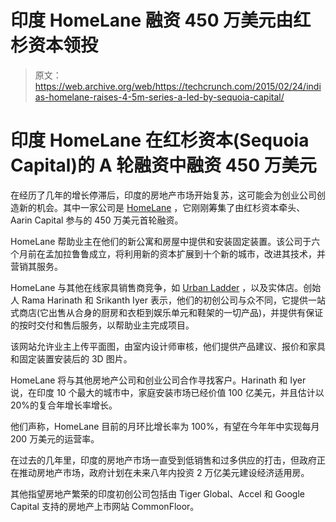 # 印度 HomeLane 融资 450 万美元由红杉资本领投 

> 原文：<https://web.archive.org/web/https://techcrunch.com/2015/02/24/indias-homelane-raises-4-5m-series-a-led-by-sequoia-capital/>

# 印度 HomeLane 在红杉资本(Sequoia Capital)的 A 轮融资中融资 450 万美元

在经历了几年的增长停滞后，印度的房地产市场开始复苏，这可能会为创业公司创造新的机会。其中一家公司是 [HomeLane](https://web.archive.org/web/20221209134250/https://www.homelane.com/) ，它刚刚筹集了由红杉资本牵头、Aarin Capital 参与的 450 万美元首轮融资。

HomeLane 帮助业主在他们的新公寓和房屋中提供和安装固定装置。该公司于六个月前在孟加拉鲁鲁成立，将利用新的资本扩展到十个新的城市，改进其技术，并营销其服务。

HomeLane 与其他在线家具销售商竞争，如 [Urban Ladder](https://web.archive.org/web/20221209134250/https://www.urbanladder.com/) ，以及实体店。创始人 Rama Harinath 和 Srikanth Iyer 表示，他们的初创公司与众不同，它提供一站式商店(它出售从合身的厨房和衣柜到娱乐单元和鞋架的一切产品)，并提供有保证的按时交付和售后服务，以帮助业主完成项目。

该网站允许业主上传平面图，由室内设计师审核，他们提供产品建议、报价和家具和固定装置安装后的 3D 图片。

HomeLane 将与其他房地产公司和创业公司合作寻找客户。Harinath 和 Iyer 说，在印度 10 个最大的城市中，家庭安装市场已经价值 100 亿美元，并且估计以 20%的复合年增长率增长。

他们声称，HomeLane 目前的月环比增长率为 100%，有望在今年年中实现每月 200 万美元的运营率。

在过去的几年里，印度的房地产市场一直受到低销售和过多供应的打击，但政府正在推动房地产市场，政府计划在未来八年内投资 2 万亿美元建设经济适用房。

其他指望房地产繁荣的印度初创公司包括由 Tiger Global、Accel 和 Google Capital 支持的房地产上市网站 CommonFloor。